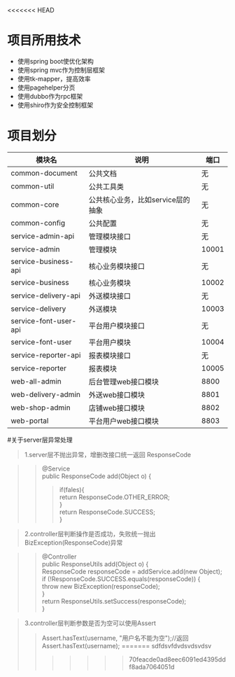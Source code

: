 <<<<<<< HEAD
# 项目所用技术

- 使用spring boot使优化架构
- 使用spring mvc作为控制层框架
- 使用tk-mapper，提高效率
- 使用pagehelper分页
- 使用dubbo作为rpc框架
- 使用shiro作为安全控制框架


# 项目划分

| 模块名 | 说明 | 端口 |
| ------ | ------ | ------ |
| common-document | 公共文档 | 无 |
| common-util | 公共工具类 | 无 |
| common-core | 公共核心业务，比如service层的抽象 | 无 |
| common-config | 公共配置 | 无 |
| service-admin-api | 管理模块接口 | 无 |
| service-admin | 管理模块 | 10001 |
| service-business-api | 核心业务模块接口 | 无 |
| service-business | 核心业务模块 | 10002 |
| service-delivery-api | 外送模块接口 | 无 |
| service-delivery | 外送模块 | 10003 |
| service-font-user-api | 平台用户模块接口 | 无 |
| service-font-user | 平台用户模块 | 10004 |
| service-reporter-api | 报表模块接口 | 无 |
| service-reporter | 报表模块 | 10005 |
| web-all-admin | 后台管理web接口模块 | 8800 |
| web-delivery-admin | 外送web接口模块 | 8801 |
| web-shop-admin | 店铺web接口模块 | 8802 |
| web-portal | 平台用户web接口模块 | 8803 |

#关于server层异常处理

>1.server层不抛出异常，增删改接口统一返回   ResponseCode

>>@Service<br/>
>>public ResponseCode add(Object o) { <br/>
>>>if(fales){<br/>
return ResponseCode.OTHER_ERROR;<br/>
}<br/>
return ResponseCode.SUCCESS;<br/>
}

>2.controller层判断操作是否成功，失败统一抛出 BizException(ResponseCode)异常

>>@Controller<br/>
 public ResponseUtils add(Object o) {<br/>
>>  ResponseCode responseCode = addService.add(new Object);<br/>
    if (!ResponseCode.SUCCESS.equals(responseCode)) {<br/>
    throw new BizException(responseCode);<br/>
    }<br/>
    return ResponseUtils.setSuccess(responseCode);<br/>
    }

>3.controller层判断参数是否为空可以使用Assert
>>Assert.hasText(username, "用户名不能为空");//返回
Assert.hasText(username);
=======
sdfdsvfdvdsvdsvdsv
>>>>>>> 70feacde0ad8eec6091ed4395ddf8ada7064051d

